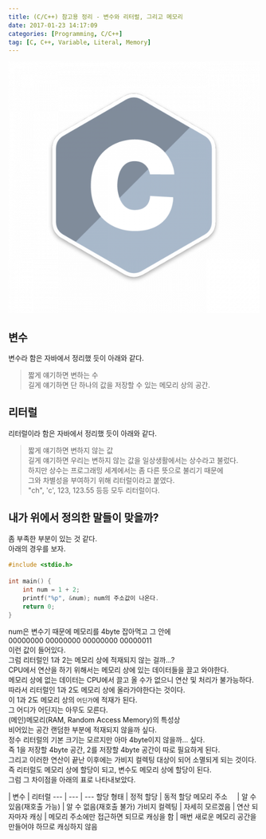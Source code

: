 ```yaml
---
title: (C/C++) 참고용 정리 - 변수와 리터럴, 그리고 메모리
date: 2017-01-23 14:17:09
categories: [Programming, C/C++]
tag: [C, C++, Variable, Literal, Memory]
---
```

![](C-ref-002/thumb.png)  
## 변수  
변수라 함은 자바에서 정리했 듯이 아래와 같다.  
> 짧게 얘기하면 변하는 수  
길게 얘기하면 단 하나의 값을 저장할 수 있는 메모리 상의 공간.

## 리터럴  
리터럴이라 함은 자바에서 정리했 듯이 아래와 같다.  
> 짧게 얘기하면 변하지 않는 값  
  길게 얘기하면 우리는 변하지 않는 값을 일상생활에서는 상수라고 불렀다.  
  하지만 상수는 프로그래밍 세계에서는 좀 다른 뜻으로 불리기 때문에  
  그와 차별성을 부여하기 위해 리터럴이라고 붙였다.  
  "ch", 'c', 123, 123.55 등등 모두 리터럴이다.  
  
## 내가 위에서 정의한 말들이 맞을까?  
좀 부족한 부분이 있는 것 같다.  
아래의 경우를 보자.  
```c
#include <stdio.h>

int main() {
    int num = 1 + 2;
    printf("%p", &num); num의 주소값이 나온다.
    return 0;
}
```

num은 변수기 때문에 메모리를 4byte 잡아먹고 그 안에  
00000000 00000000 00000000 00000011  
이런 값이 들어있다.  
그럼 리터럴인 1과 2는 메모리 상에 적재되지 않는 걸까...?  
CPU에서 연산을 하기 위해서는 메모리 상에 있는 데이터들을 끌고 와야한다.  
메모리 상에 없는 데이터는 CPU에서 끌고 올 수가 없으니 연산 및 처리가 불가능하다.  
따라서 리터럴인 1과 2도 메모리 상에 올라가야한다는 것이다.  
이 1과 2도 메모리 상의 `어딘가`에 적재가 된다.  
그 어디가 어딘지는 아무도 모른다.  
(메인)메모리(RAM, Random Access Memory)의 특성상  
비어있는 공간 랜덤한 부분에 적재되지 않을까 싶다.  
정수 리터럴의 기본 크기는 모르지만 아마 4byte이지 않을까... 싶다.  
즉 1을 저장할 4byte 공간, 2를 저장할 4byte 공간이 따로 필요하게 된다.  
그리고 이러한 연산이 끝난 이후에는 가비지 컬렉팅 대상이 되어 소멸되게 되는 것이다.  
즉 리터럴도 메모리 상에 할당이 되고, 변수도 메모리 상에 할당이 된다.  
그럼 그 차이점을 아래의 표로 나타내보았다.

 | 변수 | 리터럴
--- | --- | ---
할당 형태 | 정적 할당 | 동적 할당
메모리 주소&nbsp;&nbsp;&nbsp;&nbsp; | 알 수 있음(재호출 가능) | 알 수 없음(재호출 불가)
가비지 컬렉팅 | 자세히 모르겠음 | 연산 되자마자
캐싱 | 메모리 주소에만 접근하면 되므로 캐싱을 함 | 매번 새로운 메모리 공간을 만들어야 하므로 캐싱하지 않음

